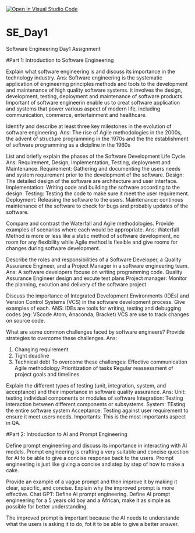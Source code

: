 [![Open in Visual Studio Code](https://classroom.github.com/assets/open-in-vscode-2e0aaae1b6195c2367325f4f02e2d04e9abb55f0b24a779b69b11b9e10269abc.svg)](https://classroom.github.com/online_ide?assignment_repo_id=15577485&assignment_repo_type=AssignmentRepo)
# SE_Day1
Software Engineering Day1 Assignment

#Part 1: Introduction to Software Engineering

Explain what software engineering is and discuss its importance in the technology industry.
Ans: Software engineering is the systematic application of engineering principles methods and tools to the development and maintenance of high quality software systems. it involves the design, development, testing, deployment and maintenance of software products.
Important of software engineerin enable us to creat software application and systems that power various aspect of modern life, including communication, commerce, entertainment and healthcare.

Identify and describe at least three key milestones in the evolution of software engineering.
Ans: The rise of Agile methodologies in the 2000s, the advent of structure programming in the 1970s and the the establishment of software programming as a dicipline in the 1960s

List and briefly explain the phases of the Software Development Life Cycle.
Ans: Requirement, Design, Implementation, Testing, deployment and Maintenance.
Requirement: Gathering and documenting the users needs and system requirement prior to the development of the software.
Design: The detailed design of the software are architecture and user interface.
Implementation: Writing code and building the software according to the design.
Testing: Testing the code to make sure it meet the user requirement.
Deployment: Releasing the software to the users. 
Maintenance: continous maintenance of the software to check for bugs and probably updates of the software.

Compare and contrast the Waterfall and Agile methodologies. Provide examples of scenarios where each would be appropriate.
Ans: Waterfall Method is more or less like a static method of software development, no room for any flexibility while Agile method is flexible and give rooms for changes during software development.


Describe the roles and responsibilities of a Software Developer, a Quality Assurance Engineer, and a Project Manager in a software engineering team.
Ans: 
A software developers focuse on writing programming code.
Quality Assurance Engineer design and excute test plans
Project manager: Monitor the planning, excution and delivery of the software project.


Discuss the importance of Integrated Development Environments (IDEs) and Version Control Systems (VCS) in the software development process. Give examples of each.
ANS: IDEs are tools for writing, testing and debugging codes (eg: VScode Atom, Anaconda, Bracket)
VCS are use to track changes on source code.


What are some common challenges faced by software engineers? Provide strategies to overcome these challenges.
Ans:
1. Changing requirement
2. Tight deadline
3. Technical debt
To overcome these challenges:
Effective communication 
Agile methodology
Prioritization of tasks
Regular reassessment of project goals and timelines.


Explain the different types of testing (unit, integration, system, and acceptance) and their importance in software quality assurance.
Ans:
Unit: testing individual components or modules of software
Integration: Testing interaction between different components or subsystems.
System: TEsting the entire software system
Acceptance: Testing against user requirement to ensure it meet users needs.
Importants: This is the most importants aspect in QA.


#Part 2: Introduction to AI and Prompt Engineering


Define prompt engineering and discuss its importance in interacting with AI models.
Prompt engineering is crafting a very suitable and concise question for AI to be able to give a concise response back to the users.
Prompt engineering is just like giving a concise and step by step of how to make a cake.


Provide an example of a vague prompt and then improve it by making it clear, specific, and concise. Explain why the improved prompt is more effective.
Chat GPT: Define AI prompt engineering.
Define AI prompt engineering for a 5 years old boy and a African, make it as simple as possible for better understanding.

The improved prompt is important because the AI needs to understande what the users is asking it to do, fot it to be able to give a better answer.
